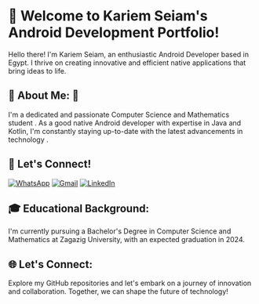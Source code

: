 # 👋 Welcome to Kariem Seiam's Android Development Portfolio!

Hello there! I'm Kariem Seiam, an enthusiastic Android Developer based in Egypt. I thrive on creating innovative and efficient native applications that bring ideas to life.

## 🚀 About Me: 🌟

I'm a dedicated and passionate Computer Science and Mathematics student . As a good native Android developer with expertise in Java and Kotlin, I'm constantly staying up-to-date with the latest advancements in technology .

## 🔗 Let's Connect!

<a href="https://wa.me/201033939828" target="_blank"><img alt="WhatsApp" src="https://img.shields.io/badge/WhatsApp-%2B201033939828-25D366?style=for-the-badge&logo=whatsapp&logoColor=white" /></a>
<a href="mailto:kariemseiam@gmail.com" target="_blank"><img alt="Gmail" src="https://img.shields.io/badge/Gmail-kariemseiam%40gmail.com-red?style=for-the-badge&logo=gmail&logoColor=white" /></a>
<a href="https://www.linkedin.com/in/kariemseiam/" target="_blank"><img alt="LinkedIn" src="https://img.shields.io/badge/LinkedIn-Kariem%20Seiam-0077B5?style=for-the-badge&logo=linkedin&logoColor=white" /></a>

## 🎓 Educational Background:

I'm currently pursuing a Bachelor's Degree in Computer Science and Mathematics at Zagazig University, with an expected graduation in 2024.

## 🌐 Let's Connect:

Explore my GitHub repositories and let's embark on a journey of innovation and collaboration. Together, we can shape the future of technology!
